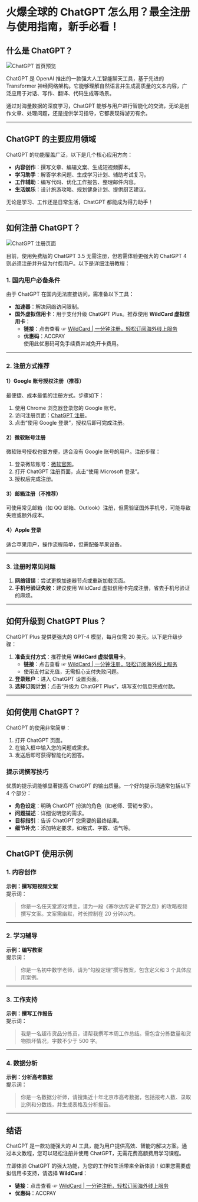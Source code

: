 # 火爆全球的 ChatGPT 怎么用？最全注册与使用指南，新手必看！

## 什么是 ChatGPT？

![ChatGPT 首页预览](https://baozang.io/wp-content/uploads/2024/05/1715569524-image.png.webp)

ChatGPT 是 OpenAI 推出的一款强大人工智能聊天工具，基于先进的 Transformer 神经网络架构。它能够理解自然语言并生成高质量的文本内容，广泛应用于对话、写作、翻译、代码生成等场景。

通过对海量数据的深度学习，ChatGPT 能够与用户进行智能化的交流，无论是创作文章、处理问题，还是提供学习指导，它都表现得游刃有余。

---

## ChatGPT 的主要应用领域

ChatGPT 的功能覆盖广泛，以下是几个核心应用方向：

- **内容创作**：撰写文章、编辑文案、生成短视频脚本。
- **学习助手**：解答学术问题、生成学习计划、辅助考试复习。
- **工作辅助**：编写代码、优化工作报告、整理邮件内容。
- **生活娱乐**：设计旅游攻略、规划健身计划、提供厨艺建议。

无论是学习、工作还是日常生活，ChatGPT 都能成为得力助手！

---

## 如何注册 ChatGPT？

![ChatGPT 注册页面](https://baozang.io/wp-content/uploads/2024/05/1715570996-image.png.webp)

目前，使用免费版的 ChatGPT 3.5 无需注册，但若需体验更强大的 ChatGPT 4 则必须注册并升级为付费用户。以下是详细注册教程：

### 1. 国内用户必备条件
由于 ChatGPT 在国内无法直接访问，需准备以下工具：
- **加速器**：解决网络访问限制。
- **国外虚拟信用卡**：用于支付升级 ChatGPT Plus。推荐使用 **WildCard 虚拟信用卡**：
  - **链接**：点击查看 ☞ [WildCard | 一分钟注册，轻松订阅海外线上服务](https://bit.ly/bewildcard)
  - **优惠码**：ACCPAY  
    使用此优惠码可免手续费并减免开卡费用。

---

### 2. 注册方式推荐

#### 1）Google 账号授权注册（推荐）
最便捷、成本最低的注册方式。步骤如下：
1. 使用 Chrome 浏览器登录您的 Google 账号。
2. 访问注册页面：[ChatGPT 注册](https://chat.openai.com/authorize)。
3. 点击“使用 Google 登录”，授权后即可完成注册。

#### 2）微软账号注册
微软账号授权也很方便，适合没有 Google 账号的用户。注册步骤：
1. 登录微软账号：[微软官网](https://www.microsoft.com/zh-cn)。
2. 打开 ChatGPT 注册页面，点击“使用 Microsoft 登录”。
3. 授权后完成注册。

#### 3）邮箱注册（不推荐）
可使用常见邮箱（如 QQ 邮箱、Outlook）注册，但需验证国外手机号，可能导致失败或额外成本。

#### 4）Apple 登录
适合苹果用户，操作流程简单，但需配备苹果设备。

---

### 3. 注册时常见问题
1. **网络错误**：尝试更换加速器节点或重新加载页面。
2. **手机号验证失败**：建议使用 WildCard 虚拟信用卡完成注册，省去手机号验证的麻烦。

---

## 如何升级到 ChatGPT Plus？

ChatGPT Plus 提供更强大的 GPT-4 模型，每月仅需 20 美元。以下是升级步骤：

1. **准备支付方式**：推荐使用 **WildCard 虚拟信用卡**。
   - **链接**：点击查看 ☞ [WildCard | 一分钟注册，轻松订阅海外线上服务](https://bit.ly/bewildcard)
   - 使用支付宝充值，无需担心支付失败问题。
2. **登录账户**：进入 ChatGPT 设置页面。
3. **选择订阅计划**：点击“升级为 ChatGPT Plus”，填写支付信息完成付款。

---

## 如何使用 ChatGPT？

ChatGPT 的使用非常简单：
1. 打开 ChatGPT 页面。
2. 在输入框中输入您的问题或需求。
3. 发送后即可获得智能化的回答。

### 提示词撰写技巧
优质的提示词能够显著提高 ChatGPT 的输出质量。一个好的提示词通常包括以下 4 个部分：
- **角色设定**：明确 ChatGPT 扮演的角色（如老师、营销专家）。
- **问题描述**：详细说明您的需求。
- **目标指引**：告诉 ChatGPT 您需要的最终结果。
- **细节补充**：添加特定要求，如格式、字数、语气等。

---

## ChatGPT 使用示例

### 1. 内容创作
**示例：撰写短视频文案**  
提示词：
> 你是一名任天堂游戏博主，请为一段《塞尔达传说·旷野之息》的攻略视频撰写文案。文案需幽默，时长控制在 20 分钟以内。

---

### 2. 学习辅导
**示例：编写教案**  
提示词：
> 你是一名初中数学老师，请为“勾股定理”撰写教案，包含定义和 3 个具体应用案例。

---

### 3. 工作支持
**示例：撰写工作报告**  
提示词：
> 我是一名超市货品分拣员，请帮我撰写本周工作总结。需包含分拣数量和货物损坏情况，字数不少于 500 字。

---

### 4. 数据分析
**示例：分析高考数据**  
提示词：
> 你是一名数据分析师，请搜集近十年北京市高考数据，包括报考人数、录取比例和分数线，并生成表格及分析报告。

---

## 结语

ChatGPT 是一款功能强大的 AI 工具，能为用户提供高效、智能的解决方案。通过本文教程，您可以轻松注册并使用 ChatGPT，无需花费高额费用学习课程。

立即体验 ChatGPT 的强大功能，为您的工作和生活带来全新体验！如果您需要虚拟信用卡支持，请选择 **WildCard**：
- **链接**：点击查看 ☞ [WildCard | 一分钟注册，轻松订阅海外线上服务](https://bit.ly/bewildcard)
- **优惠码**：ACCPAY  
